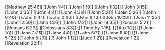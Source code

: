 [[Matthew 25:46]]
[[John 1:4]]
[[John 1:19]]
[[John 1:32]]
[[John 3:15]]
[[John 3:36]]
[[John 4:4]]
[[John 4:36]]
[[John 5:21]]
[[John 5:26]]
[[John 6:40]]
[[John 6:47]]
[[John 6:68]]
[[John 8:13]]
[[John 10:28]]
[[John 11:25]]
[[John 12:50]]
[[John 14:6]]
[[John 17:2]]
[[John 19:35]]
[[Romans 5:21]]
[[Romans 6:23]]
[[Colossians 3:3]]
[[1 Timothy 1:16]]
[[Titus 1:2]]
[[1 John 1:1]]
[[1 John 2:25]]
[[1 John 4:9]]
[[1 John 5:7]]
[[1 John 5:10]]
[[1 John 5:12]]
[[1 John 5:20]]
[[3 John 1:12]]
[[Jude 1:21]]
[[Revelation 1:2]]
[[Revelation 22:1]]
